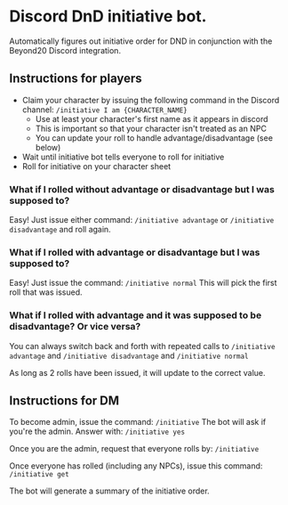 # Discord DnD initiative bot.

Automatically figures out initiative order for DND in conjunction with the Beyond20 Discord
integration.

## Instructions for players

* Claim your character by issuing the following command in the Discord channel:
    `/initiative I am {CHARACTER_NAME}`
    * Use at least your character's first name as it appears in discord
    * This is important so that your character isn't treated as an NPC
    * You can update your roll to handle advantage/disadvantage (see below)
* Wait until initiative bot tells everyone to roll for initiative
* Roll for initiative on your character sheet

### What if I rolled without advantage or disadvantage but I was supposed to?
Easy! Just issue either command:
    `/initiative advantage`
or
    `/initiative disadvantage`
and roll again.

### What if I rolled with advantage or disadvantage but I was supposed to?
Easy! Just issue the command:
    `/initiative normal`
This will pick the first roll that was issued.

### What if I rolled with advantage and it was supposed to be disadvantage? Or vice versa?
You can always switch back and forth with repeated calls to
    `/initiative advantage`
and
    `/initiative disadvantage`
and
    `/initiative normal`

As long as 2 rolls have been issued, it will update to the correct value.


## Instructions for DM

To become admin, issue the command:
    `/initiative`
The bot will ask if you're the admin. Answer with:
    `/initiative yes`

Once you are the admin, request that everyone rolls by:
    `/initiative`

Once everyone has rolled (including any NPCs), issue this command:
    `/initiative get`

The bot will generate a summary of the initiative order.
